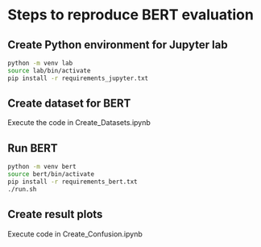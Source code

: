 # Steps to reproduce BERT evaluation
## Create Python environment for Jupyter lab
```bash
python -m venv lab
source lab/bin/activate
pip install -r requirements_jupyter.txt
```

## Create dataset for BERT
Execute the code in Create\_Datasets.ipynb


## Run BERT
```bash
python -m venv bert
source bert/bin/activate
pip install -r requirements_bert.txt
./run.sh
```

## Create result plots
Execute code in Create\_Confusion.ipynb
